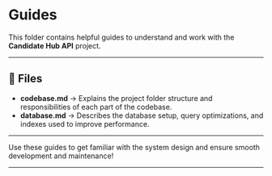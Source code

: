 # Guides

This folder contains helpful guides to understand and work with the **Candidate Hub API** project.

---

## 📂 Files

- **codebase.md** → Explains the project folder structure and responsibilities of each part of the codebase.
- **database.md** → Describes the database setup, query optimizations, and indexes used to improve performance.

---

Use these guides to get familiar with the system design and ensure smooth development and maintenance!

---
